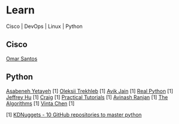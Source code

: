 # Learn

Cisco | DevOps | Linux | Python

## Cisco

[Omar Santos](https://github.com/The-Art-of-Hacking)

## Python

[Asabeneh Yetayeh](https://github.com/Asabeneh) [1]
[Oleksii Trekhleb](https://github.com/trekhleb) [1]
[Avik Jain](https://github.com/Avik-Jain) [1]
[Real Python](https://github.com/realpython) [1]
[Jeffrey Hu](https://github.com/zhiwehu) [1]
[Craig](https://github.com/geekcomputers) [1]
[Practical Tutorials](https://github.com/practical-tutorials) [1]
[Avinash Ranjan](https://github.com/avinashkranjan) [1]
[The Algorithms](https://github.com/TheAlgorithms) [1]
[Vinta Chen](https://github.com/vinta) [1]

[1] [KDNuggets - 10 GitHub repositories to master python](https://www.kdnuggets.com/10-github-repositories-to-master-python)

